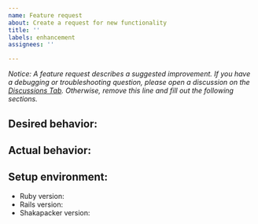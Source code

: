 ```yaml
---
name: Feature request
about: Create a request for new functionality
title: ''
labels: enhancement
assignees: ''

---
```


_Notice: A feature request describes a suggested improvement. If you have a debugging or troubleshooting question, please open a discussion on the [Discussions Tab](https://github.com/shakacode/shakapacker/discussions). Otherwise, remove this line and fill out the following sections._

## Desired behavior:


## Actual behavior:


## Setup environment:
- Ruby version: 
- Rails version: 
- Shakapacker version: 
